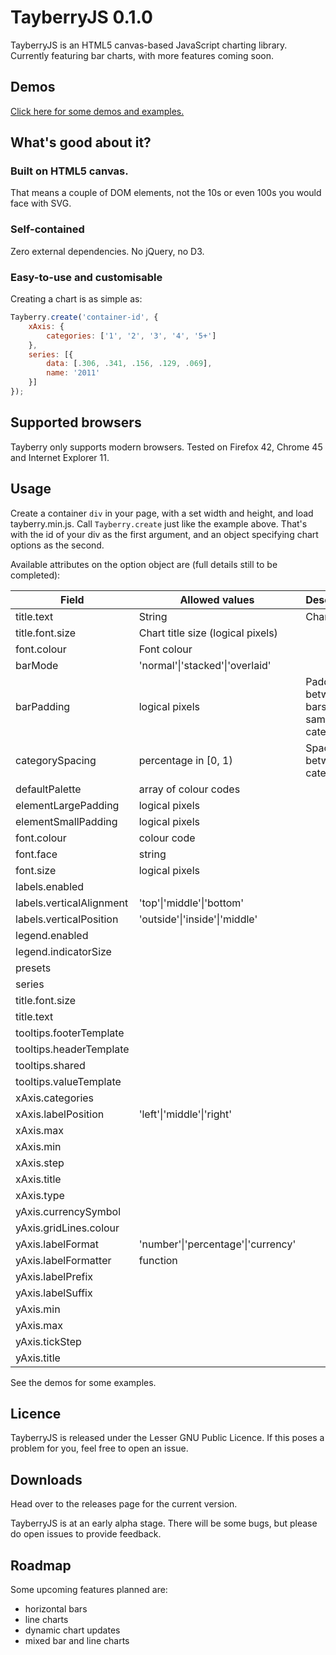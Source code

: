 # TayberryJS 0.1.0

TayberryJS is an HTML5 canvas-based JavaScript charting library. Currently featuring bar charts, with more features coming soon.

## Demos
[Click here for some demos and examples.](https://reupen.github.io/tayberry)

## What's good about it?

### Built on HTML5 canvas. 

That means a couple of DOM elements, not the 10s or even 100s you would face with SVG.

### Self-contained

Zero external dependencies. No jQuery, no D3.

### Easy-to-use and customisable

Creating a chart is as simple as:

```javascript
Tayberry.create('container-id', {
    xAxis: {
        categories: ['1', '2', '3', '4', '5+']
    },
    series: [{
        data: [.306, .341, .156, .129, .069],
        name: '2011'
    }]
});
```

## Supported browsers

Tayberry only supports modern browsers. Tested on Firefox 42, Chrome 45 and Internet Explorer 11.

## Usage

Create a container `div` in your page, with a set width and height, and load tayberry.min.js. Call `Tayberry.create`
just like the example above. That's with the id of your div as the first argument, and an object specifying chart options as the second.

Available attributes on the option object are (full details still to be completed):

| Field           | Allowed values | Description |
| ---------------------- | ------------- |------------- |
| title.text             | String | Chart title  |
| title.font.size        | Chart title size (logical pixels)                           |
| font.colour           | Font colour                           |
| barMode                       | 'normal'\|'stacked'\|'overlaid'                |
| barPadding                    | logical pixels          | Padding between bars in the same category |
| categorySpacing               | percentage in [0, 1)                | Spacing between categories |
| defaultPalette                | array of colour codes |
| elementLargePadding           | logical pixels |
| elementSmallPadding           | logical pixels |
| font.colour                   | colour code   |
| font.face                     | string |
| font.size                     | logical pixels |
| labels.enabled                |                 |
| labels.verticalAlignment      | 'top'\|'middle'\|'bottom'                |
| labels.verticalPosition       | 'outside'\|'inside'\|'middle' |
| legend.enabled                |                 |
| legend.indicatorSize          |                 |
| presets                       |                 |
| series                        |                 |
| title.font.size               |                 |
| title.text                    |                 |
| tooltips.footerTemplate       |                 |
| tooltips.headerTemplate       |                 |
| tooltips.shared               |                 |
| tooltips.valueTemplate        |                 |
| xAxis.categories              |                 |
| xAxis.labelPosition           | 'left'\|'middle'\|'right' |
| xAxis.max                     |                 |
| xAxis.min                     |                 |
| xAxis.step                    |                 |
| xAxis.title                   |                 |
| xAxis.type                    |                 |
| yAxis.currencySymbol          |                 |
| yAxis.gridLines.colour        |                 |
| yAxis.labelFormat             | 'number'\|'percentage'\|'currency'                |
| yAxis.labelFormatter          | function          |
| yAxis.labelPrefix             |                |
| yAxis.labelSuffix             |                 |
| yAxis.min                     |                 |
| yAxis.max                     |                 |
| yAxis.tickStep                |                 |
| yAxis.title                   |                 |

See the demos for some examples.

## Licence

TayberryJS is released under the Lesser GNU Public Licence. If this poses a problem for you, feel free to open an issue.

## Downloads

Head over to the releases page for the current version.

TayberryJS is at an early alpha stage. There will be some bugs, but please do open issues to provide feedback.

## Roadmap

Some upcoming features planned are:
* horizontal bars
* line charts
* dynamic chart updates
* mixed bar and line charts
